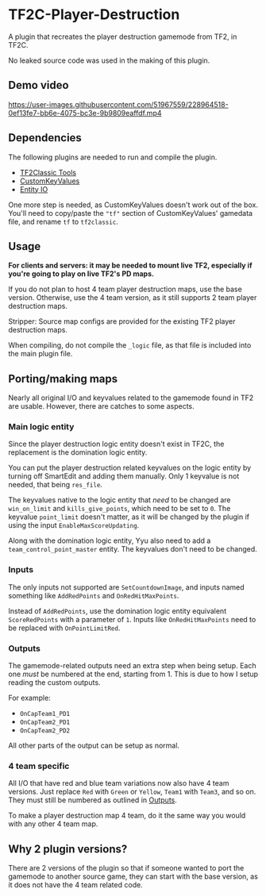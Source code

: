 # TF2C-Player-Destruction

A plugin that recreates the player destruction gamemode from TF2, in TF2C.

No leaked source code was used in the making of this plugin.

## Demo video

https://user-images.githubusercontent.com/51967559/228964518-0ef13fe7-bb6e-4075-bc3e-9b9809eaffdf.mp4

## Dependencies
The following plugins are needed to run and compile the plugin.
 - [TF2Classic Tools](https://github.com/tf2classic/SM-TF2Classic-Tools)
 - [CustomKeyValues](https://forums.alliedmods.net/showthread.php?p=2588562)
 - [Entity IO](https://github.com/Ilusion9/entityIO-sm)

One more step is needed, as CustomKeyValues doesn't work out of the box.
You'll need to copy/paste the `"tf"` section of CustomKeyValues' gamedata file, and rename `tf` to `tf2classic`.

## Usage

**For clients and servers: it may be needed to mount live TF2, especially if you're going to play on live TF2's PD maps.**

If you do not plan to host 4 team player destruction maps, use the base version. Otherwise, use the 4 team version, as it still supports 2 team player destruction maps.

Stripper: Source map configs are provided for the existing TF2 player destruction maps.

When compiling, do not compile the `_logic` file, as that file is included into the main plugin file.

## Porting/making maps
Nearly all original I/O and keyvalues related to the gamemode found in TF2 are usable. However, there are catches to some aspects.

### Main logic entity
Since the player destruction logic entity doesn't exist in TF2C, the replacement is the domination logic entity.

You can put the player destruction related keyvalues on the logic entity by turning off SmartEdit and adding them manually. Only 1 keyvalue is not needed, that being `res_file`.

The keyvalues native to the logic entity that *need* to be changed are `win_on_limit` and `kills_give_points`, which need to be set to `0`. The keyvalue `point_limit` doesn't matter, as it will be changed by the plugin if using the input `EnableMaxScoreUpdating`.

Along with the domination logic entity, Yyu also need to add a `team_control_point_master` entity. The keyvalues don't need to be changed.

### Inputs
The only inputs not supported are `SetCountdownImage`, and inputs named something like `AddRedPoints` and `OnRedHitMaxPoints`.

Instead of `AddRedPoints`, use the domination logic entity equivalent `ScoreRedPoints` with a parameter of `1`. Inputs like `OnRedHitMaxPoints` need to be replaced with `OnPointLimitRed`.

### Outputs
The gamemode-related outputs need an extra step when being setup. Each one *must* be numbered at the end, starting from 1. This is due to how I setup reading the custom outputs.

For example:
 - `OnCapTeam1_PD1`
 - `OnCapTeam2_PD1`
 - `OnCapTeam2_PD2`

All other parts of the output can be setup as normal.

### 4 team specific

All I/O that have red and blue team variations now also have 4 team versions. Just replace `Red` with `Green` or `Yellow`, `Team1` with `Team3`, and so on. They must still be numbered as outlined in [Outputs](#outputs).

To make a player destruction map 4 team, do it the same way you would with any other 4 team map.
## Why 2 plugin versions?
There are 2 versions of the plugin so that if someone wanted to port the gamemode to another source game, they can start with the base version, as it does not have the 4 team related code.
